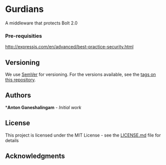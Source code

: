 # Gurdians

A middleware that protects Bolt 2.0 

### Pre-requisities
        
http://expressjs.com/en/advanced/best-practice-security.html




## Versioning

We use [SemVer](http://semver.org/) for versioning. For the versions available, see the [tags on this repository](https://github.com/your/project/tags). 

## Authors

***Anton Ganeshalingam** - *Initial work* 



## License

This project is licensed under the MIT License - see the [LICENSE.md](LICENSE.md) file for details

## Acknowledgments


